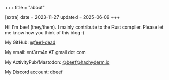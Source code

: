+++
title = "about"

[extra]
date = 2023-11-27
updated = 2025-06-09
+++

Hi! I'm beef (they/them). I mainly contribute to the Rust compiler. Please let me know how you think of this blog :)

My GitHub: [@fee1-dead](https://github.com/fee1-dead)

My email: ent3rm4n AT gmail dot com

My ActivityPub/Mastodon: <a href="https://hachyderm.io/@beef" rel="me">@beef@hachyderm.io</a>

My Discord account: dbeef
